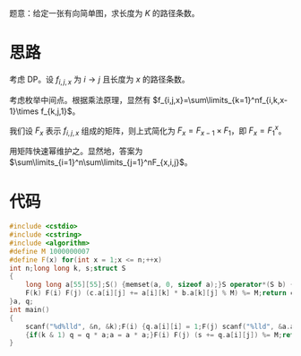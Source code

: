 题意：给定一张有向简单图，求长度为 $K$ 的路径条数。
# 思路
考虑 DP。设 $f_{i,j,x}$ 为 $i\to j$ 且长度为 $x$ 的路径条数。

考虑枚举中间点。根据乘法原理，显然有 $f_{i,j,x}=\sum\limits_{k=1}^nf_{i,k,x-1}\times f_{k,j,1}$。

我们设 $F_x$ 表示 $f_{i,j,x}$ 组成的矩阵，则上式简化为 $F_x=F_{x-1}\times F_1$，即 $F_x=F_1^x$。

用矩阵快速幂维护之。显然地，答案为 $\sum\limits_{i=1}^n\sum\limits_{j=1}^nF_{x,i,j}$。
# 代码
```cpp
#include <cstdio>
#include <cstring>
#include <algorithm>
#define M 1000000007
#define F(x) for(int x = 1;x <= n;++x)
int n;long long k, s;struct S
{
	long long a[55][55];S() {memset(a, 0, sizeof a);}S operator*(S b) {S c;
	F(k) F(i) F(j) (c.a[i][j] += a[i][k] * b.a[k][j] % M) %= M;return c;}
}a, q;
int main()
{
	scanf("%d%lld", &n, &k);F(i) {q.a[i][i] = 1;F(j) scanf("%lld", &a.a[i][j]);}for(;k;k >>= 1)
	{if(k & 1) q = q * a;a = a * a;}F(i) F(j) (s += q.a[i][j]) %= M;return printf("%lld", s), 0;
}
```
